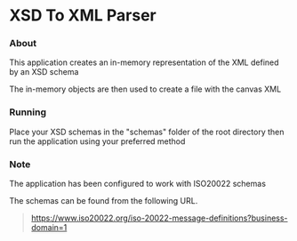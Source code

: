 # XSD To XML Parser
### About
<p>This application creates an in-memory representation of the XML defined by an XSD schema</p>
<p>The in-memory objects are then used to create a file with the canvas XML</p>

### Running
<p>Place your XSD schemas in the "schemas" folder of the root directory then run the application using your preferred method</p>

### Note
<p>The application has been configured to work with ISO20022 schemas</p>
<p>The schemas can be found from the following URL. 

> https://www.iso20022.org/iso-20022-message-definitions?business-domain=1